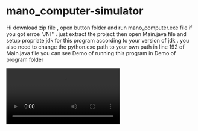 # mano_computer-simulator
Hi
download zip file  , open button folder and run mano_computer.exe file
if you got erroe "JNI" ، just extract the project then  open Main.java file and setup propriate jdk for this program according to your version of jdk . you also need to change the python.exe path to your own path
in line 192 of Main.java file
you can see Demo of running this program in Demo of program folder

![Alt Text](https://github.com/ss53213/mano_computer-simulator/blob/main/Demo%20of%20program/media4_Zm7t8lRC.compressed.mp4)

